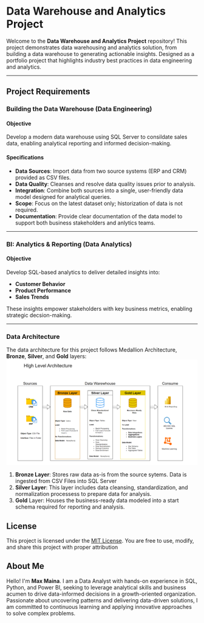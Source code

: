 # Data Warehouse and Analytics Project

Welcome to the **Data Warehouse and Analytics Project** repository!
This project demonstrates data warehousing and analytics solution, from building a data warehouse to generating actionable insights. Designed as a portfolio project that highlights industry best practices in data engineering and analytics.

---

## Project Requirements

### Building the Data Warehouse (Data Engineering)

#### Objective
Develop a modern data warehouse using SQL Server to consildate sales data, enabling analytical reporting and informed decision-making.

#### Specifications
- **Data Sources**: Import data from two source systems (ERP and CRM) provided as CSV files.
- **Data Quality**: Cleanses and resolve data quality issues prior to analysis.
- **Integration**: Combine both sources into a single, user-friendly data model designed for analytical queries.
- **Scope**: Focus on the latest dataset only; historization of data is not required.
- **Documentation**: Provide clear documentation of the data model to support both business stakeholders and anlytics teams.

---

### BI: Analytics & Reporting (Data Analytics)

#### Objective
Develop SQL-based analytics to deliver detailed insights into:
- **Customer Behavior**
- **Product Performance**
- **Sales Trends**

These insights empower stakeholders with key business metrics, enabling strategic decsion-making.

---

### Data Architecture

The data architecture for this project follows Medallion Architecture, **Bronze**, **Silver**, and **Gold** layers:
![Alt text](docs/data_architecture.png)

1. **Bronze Layer**: Stores raw data as-is from the source sytems. Data is ingested from CSV Files into SQL Server
2. **Silver Layer**: This layer includes data cleansing, standardization, and normalization processess to prepare data for analysis.
3. **Gold** Layer: Houses the business-ready data modeled into a start schema required for reporting and analysis.

## License

This project is licensed under the [MIT License](LICENSE). You are free to use, modify, and share this project with proper attribution

## About Me

Hello! I'm **Max Maina**.  I am a Data Analyst with hands-on experience in SQL, Python, and Power BI, seeking to leverage analytical skills and business acumen to drive data-informed decisions in a growth-oriented organization. Passionate about uncovering patterns and delivering data-driven solutions, I am committed to continuous learning and applying innovative approaches to solve complex problems.
